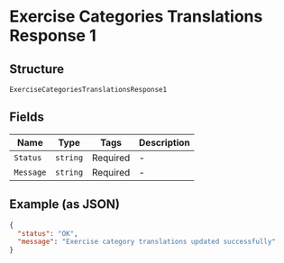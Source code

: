 
# Exercise Categories Translations Response 1

## Structure

`ExerciseCategoriesTranslationsResponse1`

## Fields

| Name | Type | Tags | Description |
|  --- | --- | --- | --- |
| `Status` | `string` | Required | - |
| `Message` | `string` | Required | - |

## Example (as JSON)

```json
{
  "status": "OK",
  "message": "Exercise category translations updated successfully"
}
```

